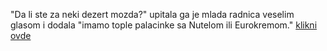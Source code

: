 "Da li ste za neki dezert mozda?" upitala ga je mlada radnica veselim glasom i dodala
"imamo tople palacinke sa Nutelom ili Eurokremom." [klikni ovde](../malteks/malteks.md)